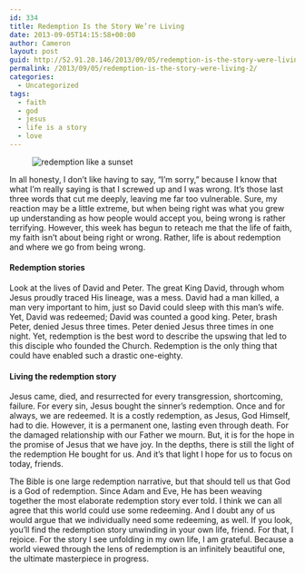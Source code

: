 ```yaml
---
id: 334
title: Redemption Is the Story We’re Living
date: 2013-09-05T14:15:58+00:00
author: Cameron
layout: post
guid: http://52.91.20.146/2013/09/05/redemption-is-the-story-were-living-2/
permalink: /2013/09/05/redemption-is-the-story-were-living-2/
categories:
  - Uncategorized
tags:
  - faith
  - god
  - jesus
  - life is a story
  - love
---
```

<figure> 

<img alt="redemption like a sunset" src="https://faiththroughdoubt.files.wordpress.com/2013/09/64313-0o1ccv3xa1q4upnxs.jpg?w=525" data-recalc-dims="1" />
  
</figure> 

In all honesty, I don’t like having to say, “I’m sorry,” because I know that what I’m really saying is that I screwed up and I was wrong. It’s those last three words that cut me deeply, leaving me far too vulnerable. Sure, my reaction may be a little extreme, but when being right was what you grew up understanding as how people would accept you, being wrong is rather terrifying. However, this week has begun to reteach me that the life of faith, my faith isn’t about being right or wrong. Rather, life is about redemption and where we go from being wrong.

#### Redemption stories

Look at the lives of David and Peter. The great King David, through whom Jesus proudly traced His lineage, was a mess. David had a man killed, a man very important to him, just so David could sleep with this man’s wife. Yet, David was redeemed; David was counted a good king. Peter, brash Peter, denied Jesus three times. Peter denied Jesus three times in one night. Yet, redemption is the best word to describe the upswing that led to this disciple who founded the Church. Redemption is the only thing that could have enabled such a drastic one-eighty.

#### Living the redemption story

Jesus came, died, and resurrected for every transgression, shortcoming, failure. For every sin, Jesus bought the sinner’s redemption. Once and for always, we are redeemed. It is a costly redemption, as Jesus, God Himself, had to die. However, it is a permanent one, lasting even through death. For the damaged relationship with our Father we mourn. But, it is for the hope in the promise of Jesus that we have joy. In the depths, there is still the light of the redemption He bought for us. And it’s that light I hope for us to focus on today, friends.

The Bible is one large redemption narrative, but that should tell us that God is a God of redemption. Since Adam and Eve, He has been weaving together the most elaborate redemption story ever told. I think we can all agree that this world could use some redeeming. And I doubt any of us would argue that we individually need some redeeming, as well. If you look, you’ll find the redemption story unwinding in your own life, friend. For that, I rejoice. For the story I see unfolding in my own life, I am grateful. Because a world viewed through the lens of redemption is an infinitely beautiful one, the ultimate masterpiece in progress.